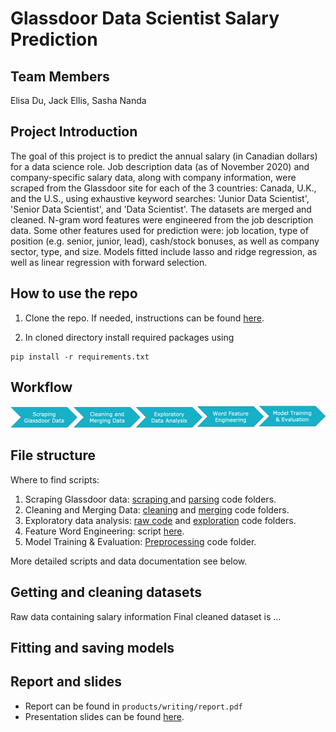 # Glassdoor Data Scientist Salary Prediction

## Team Members
Elisa Du, Jack Ellis, Sasha Nanda

## Project Introduction
The goal of this project is to predict the annual salary (in Canadian dollars) for a data science role. Job description data (as of November 2020) and company-specific salary data, along with company information, were scraped from the Glassdoor site for each of the 3 countries: Canada, U.K., and the U.S., using exhaustive keyword searches: 'Junior Data Scientist', 'Senior Data Scientist', and 'Data Scientist'. The datasets are merged and cleaned. N-gram word features were engineered from the job description data. Some other features used for prediction were: job location, type of position (e.g. senior, junior, lead), cash/stock bonuses, as well as company sector, type, and size. Models fitted include lasso and ridge regression, as well as linear regression with forward selection.

## How to use the repo
1. Clone the repo. If needed, instructions can be found [here](https://docs.github.com/en/free-pro-team@latest/github/creating-cloning-and-archiving-repositories/cloning-a-repository).    

2. In cloned directory install required packages using
```
pip install -r requirements.txt
```

## Workflow
![Workflow](sta2453_workflow.png)

## File structure
Where to find scripts:
1. Scraping Glassdoor data: [scraping ](https://github.com/sashananda/sta_project_1/tree/main/code/final_code/scraping) and [parsing](https://github.com/sashananda/sta_project_1/tree/main/code/final_code/parsing) code folders.
2. Cleaning and Merging Data: [cleaning](https://github.com/sashananda/sta_project_1/tree/main/code/final_code/cleaning) and [merging](https://github.com/sashananda/sta_project_1/tree/main/code/final_code/merging) code folders.
6. Exploratory data analysis: [raw code](https://github.com/sashananda/sta_project_1/tree/main/code/raw_code) and [exploration](https://github.com/sashananda/sta_project_1/tree/main/code/final_code/exploration) code folders.
7. Feature Word Engineering: script [here](http://localhost:8889/notebooks/Desktop/STA2453_Fall2020/Project%201%20-%20Glassdoor%20web%20scraping/Github%20_project1_STA2453/sta_project_1/code/raw_code/NLP/DescriptionAnalysis.ipynb).
8. Model Training & Evaluation: [Preprocessing](https://github.com/sashananda/sta_project_1/tree/main/code/final_code/Preprocessing) code folder.


More detailed scripts and data documentation see below.

## Getting and cleaning datasets

Raw data containing salary information
Final cleaned dataset is ...

## Fitting and saving models


## Report and slides
- Report can be found in `products/writing/report.pdf`
- Presentation slides can be found [here](https://docs.google.com/presentation/d/12QJ5WKs255s-w3jR9nlIg5pBfg6PZkY6EKdJThlRlgM/edit?usp=sharing).
